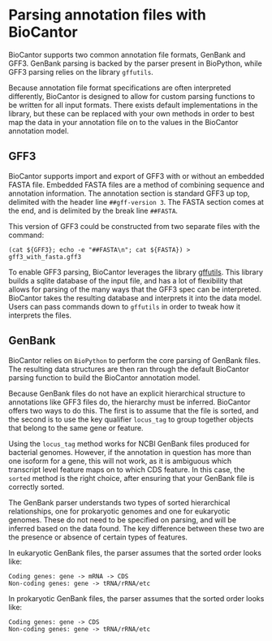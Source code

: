 # Parsing annotation files with BioCantor


BioCantor supports two common annotation file formats, GenBank and GFF3. GenBank parsing is backed by the parser
present in BioPython, while GFF3 parsing relies on the library `gffutils`.

Because annotation file format specifications are often interpreted differently, BioCantor is designed to allow for
custom parsing functions to be written for all input formats. There exists default implementations in the library,
but these can be replaced with your own methods in order to best map the data in your annotation file on to the values
in the BioCantor annotation model.

## GFF3

BioCantor supports import and export of GFF3 with or without an embedded FASTA file. Embedded FASTA files are a method
of combining sequence and annotation information. The annotation section is standard GFF3 up top, delimited with the
header line `##gff-version 3`. The FASTA section comes at the end, and is delimited by the break line `##FASTA`.

This version of GFF3 could be constructed from two separate files with the command:

```
(cat ${GFF3}; echo -e "##FASTA\n"; cat ${FASTA}) > gff3_with_fasta.gff3
```

To enable GFF3 parsing, BioCantor leverages the library [gffutils](http://daler.github.io/gffutils/). 
This library builds a sqlite database of the input file, and has a lot of flexibility that allows for parsing of
the many ways that the GFF3 spec can be interpreted. BioCantor takes the resulting database and interprets it into
the data model. Users can pass commands down to `gffutils` in order to tweak how it interprets the files.

## GenBank

BioCantor relies on `BioPython` to perform the core parsing of GenBank files. The resulting data structures are then
ran through the default BioCantor parsing function to build the BioCantor annotation model.

Because GenBank files do not have an explicit hierarchical structure to annotations like GFF3 files do, the hierarchy
must be inferred. BioCantor offers two ways to do this. The first is to assume that the file is sorted, and the second
is to use the key qualifier `locus_tag` to group together objects that belong to the same gene or feature.

Using the `locus_tag` method works for NCBI GenBank files produced for bacterial genomes. However, if the annotation
in question has more than one isoform for a gene, this will not work, as it is ambiguous which transcript level feature
maps on to which CDS feature. In this case, the `sorted` method is the right choice, after ensuring that your GenBank
file is correctly sorted.
 
The GenBank parser understands two types of sorted hierarchical relationships, one for prokaryotic genomes and one
for eukaryotic genomes. These do not need to be specified on parsing, and will be inferred based on the data found.
The key difference between these two are the presence or absence of certain types of features.

In eukaryotic GenBank files, the parser assumes that the sorted order looks like:

```
Coding genes: gene -> mRNA -> CDS
Non-coding genes: gene -> tRNA/rRNA/etc
```

In prokaryotic GenBank files, the parser assumes that the sorted order looks like:

```
Coding genes: gene -> CDS
Non-coding genes: gene -> tRNA/rRNA/etc
```
